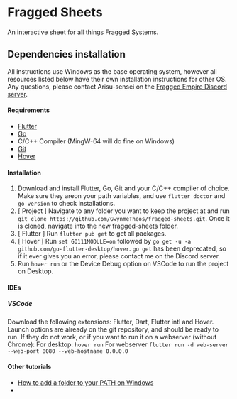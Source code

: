 # Fragged Sheets
An interactive sheet for all things Fragged Systems.

## Dependencies installation

All instructions use Windows as the base operating system, however all resources listed below have their own installation instructions for other OS. Any questions, please contact Arisu-sensei on the [Fragged Empire Discord server](https://discord.com/invite/Z6Erwyc).

#### Requirements
- [Flutter](https://flutter.dev/docs/get-started/install)
- [Go](https://golang.org/dl/)
- C/C++ Compiler (MingW-64 will do fine on Windows)
- [Git](https://git-scm.com/)
- [Hover](https://github.com/go-flutter-desktop/hover)

#### Installation

1) Download and install Flutter, Go, Git and your C/C++ compiler of choice. Make sure they areon your path variables, and use `flutter doctor` and `go version` to check installations.
2) [ Project ] Navigate to any folder you want to keep the project at and run `git clone https://github.com/GwynmeTheos/fragged-sheets.git`. Once it is cloned, navigate into the new fragged-sheets folder.
3) [ Flutter ] Run `flutter pub get` to get all packages.
4) [ Hover ] Run `set GO111MODULE=on` followed by `go get -u -a github.com/go-flutter-desktop/hover`. `go get` has been deprecated, so if it ever gives you an error, please contact me on the Discord server.
5) Run `hover run` or the Device Debug option on VSCode to run the project on Desktop.

#### IDEs

##### VSCode
Download the following extensions: Flutter, Dart, Flutter intl and Hover.
Launch options are already on the git repository, and should be ready to run. If they do not work, or if you want to run it on a webserver (without Chrome):
For desktop: `hover run`
For webserver `flutter run -d web-server --web-port 8080 --web-hostname 0.0.0.0`

#### Other tutorials

- [How to add a folder to your PATH on Windows](https://docs.microsoft.com/en-us/previous-versions/office/developer/sharepoint-2010/ee537574(v=office.14))
- 
